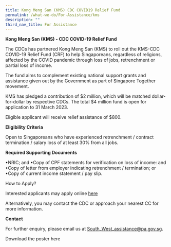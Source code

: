 ```yaml
---
title: Kong Meng San (KMS) CDC COVID19 Relief Fund
permalink: /what-we-do/For-Assistance/kms
description: ""
third_nav_title: For Assistance
---
```

**Kong Meng San (KMS) - CDC COVID-19 Relief Fund**

The CDCs has partnered Kong Meng San (KMS) to roll out the KMS-CDC COVID-19 Relief Fund (CRF) to help Singaporeans, regardless of religions, affected by the COVID pandemic through loss of jobs, retrenchment or partial loss of income.

The fund aims to complement existing national support grants and assistance given out by the Government as part of Singapore Together movement. 

KMS has pledged a contribution of $2 million, which will be matched dollar-for-dollar by respective CDCs. The total $4 million fund is open for application to 31 March 2023. 

Eligible applicant will receive relief assistance of $800.

**Eligibility Criteria**

Open to Singaporeans who have experienced retrenchment / contract termination / salary loss of at least 30% from all jobs.
 
**Required Supporting Documents**

•NRIC; and
•Copy of CPF statements for verification on loss of income: and
•Copy of letter from employer indicating retrenchment / termination; or
•Copy of current income statement / pay slip.
 
How to Apply?

Interested applicants may apply online [here](https://form.gov.sg/#!/6246ae1b822d180014539a65)

Alternatively, you may contact the CDC or approach your nearest CC for more information.

**Contact**

For further enquiry, please email us at South_West_assistance@pa.gov.sg.

Download the poster here[](/files/cdc-covid-19-relief-fund-draft-poster---ppt-version-2-(1).pdf)